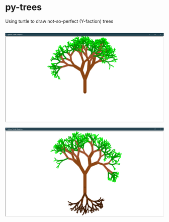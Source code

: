 # py-trees
Using turtle to draw not-so-perfect (Y-faction) trees

## 

![output](https://github.com/neel3sh69/py-trees/blob/master/Screenshot%20(86).png?raw=true)

![output](https://github.com/neel3sh69/py-trees/blob/master/Screenshot%20(101).png?raw=true)
